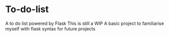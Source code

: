 # To-do-list
A to do list powered by Flask
This is still a WIP
A basic project to familiarise myself with flask syntax for future projects

